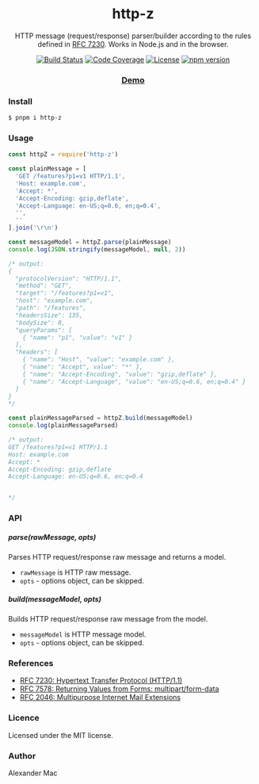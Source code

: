 <p align="center">
  <h1 align="center">http-z</h1>
  <p align="center">HTTP message (request/response) parser/builder according to the rules defined in <a href="https://tools.ietf.org/html/rfc7230">RFC 7230</a>. Works in Node.js and in the browser.</p>
  <p align="center">
    <a href="https://github.com/alexandermac/http-z/actions/workflows/ci.yml?query=branch%3Amaster"><img src="https://github.com/alexandermac/http-z/actions/workflows/ci.yml/badge.svg" alt="Build Status"></a>
    <a href="https://codecov.io/gh/AlexanderMac/http-z"><img src="https://codecov.io/gh/AlexanderMac/http-z/branch/master/graph/badge.svg" alt="Code Coverage"></a>
    <a href="LICENSE"><img src="https://img.shields.io/github/license/alexandermac/http-z.svg" alt="License"></a>
    <a href="https://badge.fury.io/js/http-z"><img src="https://badge.fury.io/js/http-z.svg" alt="npm version"></a>
  </p>
  <h3 align="center"><a href="https://alexandermac.github.io/http-z">Demo</a></h3>
</p>

### Install

```bash
$ pnpm i http-z
```

### Usage

```js
const httpZ = require('http-z')

const plainMessage = [
  'GET /features?p1=v1 HTTP/1.1',
  'Host: example.com',
  'Accept: *',
  'Accept-Encoding: gzip,deflate',
  'Accept-Language: en-US;q=0.6, en;q=0.4',
  '',
  ''
].join('\r\n')

const messageModel = httpZ.parse(plainMessage)
console.log(JSON.stringify(messageModel, null, 2))

/* output:
{
  "protocolVersion": "HTTP/1.1",
  "method": "GET",
  "target": "/features?p1=v1",
  "host": "example.com",
  "path": "/features",
  "headersSize": 135,
  "bodySize": 0,
  "queryParams": [
    { "name": "p1", "value": "v1" }
  ],
  "headers": [
    { "name": "Host", "value": "example.com" },
    { "name": "Accept", value": "*" },
    { "name": "Accept-Encoding", "value": "gzip,deflate" },
    { "name": "Accept-Language", "value": "en-US;q=0.6, en;q=0.4" }
  ]
}
*/

const plainMessageParsed = httpZ.build(messageModel)
console.log(plainMessageParsed)

/* output:
GET /features?p1=v1 HTTP/1.1
Host: example.com
Accept: *
Accept-Encoding: gzip,deflate
Accept-Language: en-US;q=0.6, en;q=0.4


*/
```

### API

##### parse(rawMessage, opts)
Parses HTTP request/response raw message and returns a model.

- `rawMessage` is HTTP raw message.
- `opts` - options object, can be skipped.

##### build(messageModel, opts)
Builds HTTP request/response raw message from the model.

- `messageModel` is HTTP message model.
- `opts` - options object, can be skipped.

### References
- [RFC 7230: Hypertext Transfer Protocol (HTTP/1.1)](https://tools.ietf.org/html/rfc7230)
- [RFC 7578: Returning Values from Forms: multipart/form-data](https://tools.ietf.org/html/rfc7578)
- [RFC 2046: Multipurpose Internet Mail Extensions](https://tools.ietf.org/html/rfc2046)

### Licence
Licensed under the MIT license.

### Author
Alexander Mac

